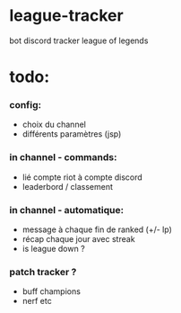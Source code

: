 # league-tracker
bot discord tracker league of legends


# todo:

### config:
- choix du channel
- différents paramètres (jsp)

### in channel - commands:
- lié compte riot à compte discord
- leaderbord / classement

### in channel - automatique:
- message à chaque fin de ranked (+/- lp)
- récap chaque jour avec streak
- is league down ?

### patch tracker ?
- buff champions
- nerf etc
  
